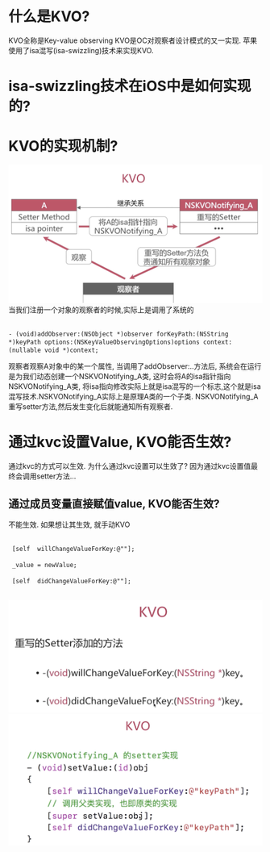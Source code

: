 # 什么是KVO?

KVO全称是Key-value observing
KVO是OC对观察者设计模式的又一实现.
苹果使用了isa混写(isa-swizzling)技术来实现KVO.

# isa-swizzling技术在iOS中是如何实现的?


# KVO的实现机制?
![03-04-01](image/03-04-01.png)
当我们注册一个对象的观察者的时候,实际上是调用了系统的
```

- (void)addObserver:(NSObject *)observer forKeyPath:(NSString *)keyPath options:(NSKeyValueObservingOptions)options context:(nullable void *)context;

```
观察者观察A对象中的某一个属性,  当调用了addObserver:..方法后, 系统会在运行是为我们动态创建一个NSKVONotifying_A类, 这时会将A的isa指针指向NSKVONotifying_A类, 将isa指向修改实际上就是isa混写的一个标志,这个就是isa混写技术.NSKVONotifying_A实际上是原理A类的一个子类. NSKVONotifying_A重写setter方法,然后发生变化后就能通知所有观察者.




# 通过kvc设置Value, KVO能否生效?
通过kvc的方式可以生效.
为什么通过kvc设置可以生效了?
因为通过kvc设置值最终会调用setter方法...

## 通过成员变量直接赋值value, KVO能否生效?
不能生效. 如果想让其生效, 就手动KVO

```

 [self  willChangeValueForKey:@""];

 _value = newValue;

 [self  didChangeValueForKey:@""];


```


![03-04-02](image/03-04-02.png)
![03-04-03](image/03-04-03.png)
